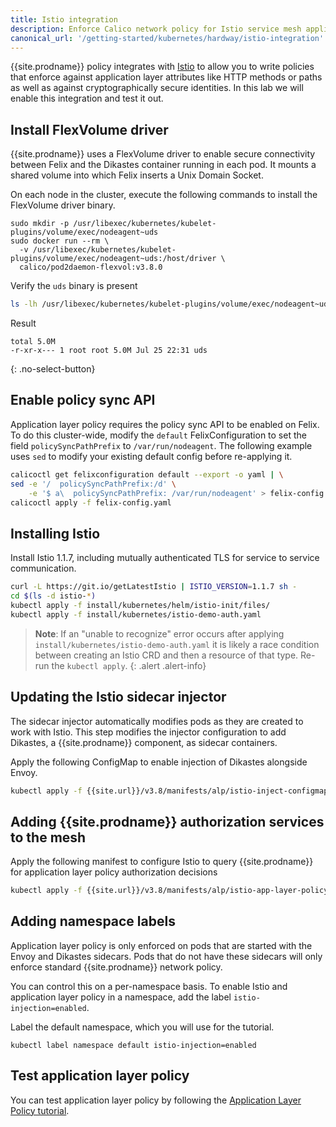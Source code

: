 ```yaml
---
title: Istio integration
description: Enforce Calico network policy for Istio service mesh applications.
canonical_url: '/getting-started/kubernetes/hardway/istio-integration'
---
```


{{site.prodname}} policy integrates with [Istio](https://istio.io) to allow you to write policies that enforce against
application layer attributes like HTTP methods or paths as well as against cryptographically secure identities. In this
lab we will enable this integration and test it out.

## Install FlexVolume driver

{{site.prodname}} uses a FlexVolume driver to enable secure connectivity between Felix and the Dikastes container
running in each pod.  It mounts a shared volume into which Felix inserts a Unix Domain Socket.

On each node in the cluster, execute the following commands to install the FlexVolume driver binary.

```
sudo mkdir -p /usr/libexec/kubernetes/kubelet-plugins/volume/exec/nodeagent~uds
sudo docker run --rm \
  -v /usr/libexec/kubernetes/kubelet-plugins/volume/exec/nodeagent~uds:/host/driver \
  calico/pod2daemon-flexvol:v3.8.0
```

Verify the `uds` binary is present

```bash
ls -lh /usr/libexec/kubernetes/kubelet-plugins/volume/exec/nodeagent~uds
```

Result

```
total 5.0M
-r-xr-x--- 1 root root 5.0M Jul 25 22:31 uds
```
{: .no-select-button}

## Enable policy sync API

Application layer policy requires the policy sync API to be enabled on Felix. To do this cluster-wide, modify the `default`
FelixConfiguration to set the field `policySyncPathPrefix` to `/var/run/nodeagent`.  The following example uses `sed` to modify your
existing default config before re-applying it.

```bash
calicoctl get felixconfiguration default --export -o yaml | \
sed -e '/  policySyncPathPrefix:/d' \
    -e '$ a\  policySyncPathPrefix: /var/run/nodeagent' > felix-config.yaml
calicoctl apply -f felix-config.yaml
```

## Installing Istio

Install Istio 1.1.7, including mutually authenticated TLS for service to service communication.

```bash
curl -L https://git.io/getLatestIstio | ISTIO_VERSION=1.1.7 sh -
cd $(ls -d istio-*)
kubectl apply -f install/kubernetes/helm/istio-init/files/
kubectl apply -f install/kubernetes/istio-demo-auth.yaml
```

> **Note**: If an "unable to recognize" error occurs after applying `install/kubernetes/istio-demo-auth.yaml` it is likely a race
> condition between creating an Istio CRD and then a resource of that type. Re-run the `kubectl apply`.
{: .alert .alert-info}

## Updating the Istio sidecar injector

The sidecar injector automatically modifies pods as they are created to work
with Istio. This step modifies the injector configuration to add Dikastes, a
{{site.prodname}} component, as sidecar containers.

Apply the following ConfigMap to enable injection of Dikastes alongside Envoy.

   ```bash
   kubectl apply -f {{site.url}}/v3.8/manifests/alp/istio-inject-configmap-1.1.7.yaml
   ```

## Adding {{site.prodname}} authorization services to the mesh

Apply the following manifest to configure Istio to query {{site.prodname}} for application layer policy authorization decisions

```bash
kubectl apply -f {{site.url}}/v3.8/manifests/alp/istio-app-layer-policy.yaml
```

## Adding namespace labels

Application layer policy is only enforced on pods that are started with the
Envoy and Dikastes sidecars.  Pods that do not have these sidecars will
only enforce standard {{site.prodname}} network policy.

You can control this on a per-namespace basis.  To enable Istio and application
layer policy in a namespace, add the label `istio-injection=enabled`.

Label the default namespace, which you will use for the tutorial.

	kubectl label namespace default istio-injection=enabled


## Test application layer policy

You can test application layer policy by following the [Application Layer Policy tutorial](/security/tutorials/app-layer-policy/enforce-policy-istio).

